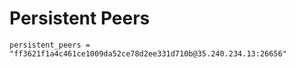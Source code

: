# Persistent Peers

`persistent_peers = "ff3621f1a4c461ce1009da52ce78d2ee331d710b@35.240.234.13:26656"`

